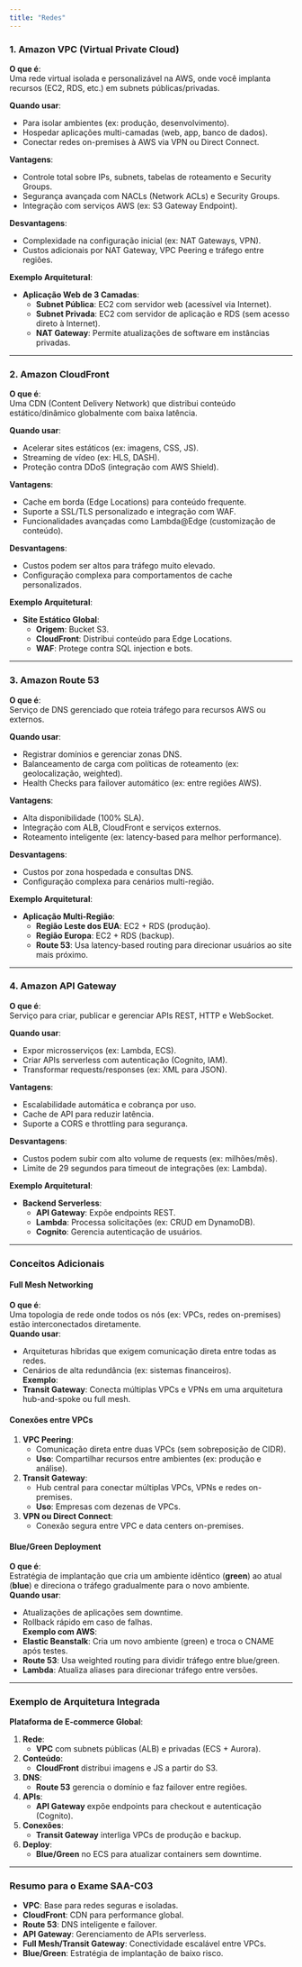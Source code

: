 ```yaml
---
title: "Redes"
---
```


### **1. Amazon VPC (Virtual Private Cloud)**  
**O que é**:  
Uma rede virtual isolada e personalizável na AWS, onde você implanta recursos (EC2, RDS, etc.) em subnets públicas/privadas.  

**Quando usar**:  
- Para isolar ambientes (ex: produção, desenvolvimento).  
- Hospedar aplicações multi-camadas (web, app, banco de dados).  
- Conectar redes on-premises à AWS via VPN ou Direct Connect.  

**Vantagens**:  
- Controle total sobre IPs, subnets, tabelas de roteamento e Security Groups.  
- Segurança avançada com NACLs (Network ACLs) e Security Groups.  
- Integração com serviços AWS (ex: S3 Gateway Endpoint).  

**Desvantagens**:  
- Complexidade na configuração inicial (ex: NAT Gateways, VPN).  
- Custos adicionais por NAT Gateway, VPC Peering e tráfego entre regiões.  

**Exemplo Arquitetural**:  
- **Aplicação Web de 3 Camadas**:  
  - **Subnet Pública**: EC2 com servidor web (acessível via Internet).  
  - **Subnet Privada**: EC2 com servidor de aplicação e RDS (sem acesso direto à Internet).  
  - **NAT Gateway**: Permite atualizações de software em instâncias privadas.  

---

### **2. Amazon CloudFront**  
**O que é**:  
Uma CDN (Content Delivery Network) que distribui conteúdo estático/dinâmico globalmente com baixa latência.  

**Quando usar**:  
- Acelerar sites estáticos (ex: imagens, CSS, JS).  
- Streaming de vídeo (ex: HLS, DASH).  
- Proteção contra DDoS (integração com AWS Shield).  

**Vantagens**:  
- Cache em borda (Edge Locations) para conteúdo frequente.  
- Suporte a SSL/TLS personalizado e integração com WAF.  
- Funcionalidades avançadas como Lambda@Edge (customização de conteúdo).  

**Desvantagens**:  
- Custos podem ser altos para tráfego muito elevado.  
- Configuração complexa para comportamentos de cache personalizados.  

**Exemplo Arquitetural**:  
- **Site Estático Global**:  
  - **Origem**: Bucket S3.  
  - **CloudFront**: Distribui conteúdo para Edge Locations.  
  - **WAF**: Protege contra SQL injection e bots.  

---

### **3. Amazon Route 53**  
**O que é**:  
Serviço de DNS gerenciado que roteia tráfego para recursos AWS ou externos.  

**Quando usar**:  
- Registrar domínios e gerenciar zonas DNS.  
- Balanceamento de carga com políticas de roteamento (ex: geolocalização, weighted).  
- Health Checks para failover automático (ex: entre regiões AWS).  

**Vantagens**:  
- Alta disponibilidade (100% SLA).  
- Integração com ALB, CloudFront e serviços externos.  
- Roteamento inteligente (ex: latency-based para melhor performance).  

**Desvantagens**:  
- Custos por zona hospedada e consultas DNS.  
- Configuração complexa para cenários multi-região.  

**Exemplo Arquitetural**:  
- **Aplicação Multi-Região**:  
  - **Região Leste dos EUA**: EC2 + RDS (produção).  
  - **Região Europa**: EC2 + RDS (backup).  
  - **Route 53**: Usa latency-based routing para direcionar usuários ao site mais próximo.  

---

### **4. Amazon API Gateway**  
**O que é**:  
Serviço para criar, publicar e gerenciar APIs REST, HTTP e WebSocket.  

**Quando usar**:  
- Expor microsserviços (ex: Lambda, ECS).  
- Criar APIs serverless com autenticação (Cognito, IAM).  
- Transformar requests/responses (ex: XML para JSON).  

**Vantagens**:  
- Escalabilidade automática e cobrança por uso.  
- Cache de API para reduzir latência.  
- Suporte a CORS e throttling para segurança.  

**Desvantagens**:  
- Custos podem subir com alto volume de requests (ex: milhões/mês).  
- Limite de 29 segundos para timeout de integrações (ex: Lambda).  

**Exemplo Arquitetural**:  
- **Backend Serverless**:  
  - **API Gateway**: Expõe endpoints REST.  
  - **Lambda**: Processa solicitações (ex: CRUD em DynamoDB).  
  - **Cognito**: Gerencia autenticação de usuários.  

---

### **Conceitos Adicionais**  

#### **Full Mesh Networking**  
**O que é**:  
Uma topologia de rede onde todos os nós (ex: VPCs, redes on-premises) estão interconectados diretamente.  
**Quando usar**:  
- Arquiteturas híbridas que exigem comunicação direta entre todas as redes.  
- Cenários de alta redundância (ex: sistemas financeiros).  
**Exemplo**:  
- **Transit Gateway**: Conecta múltiplas VPCs e VPNs em uma arquitetura hub-and-spoke ou full mesh.  

#### **Conexões entre VPCs**  
1. **VPC Peering**:  
   - Comunicação direta entre duas VPCs (sem sobreposição de CIDR).  
   - **Uso**: Compartilhar recursos entre ambientes (ex: produção e análise).  
2. **Transit Gateway**:  
   - Hub central para conectar múltiplas VPCs, VPNs e redes on-premises.  
   - **Uso**: Empresas com dezenas de VPCs.  
3. **VPN ou Direct Connect**:  
   - Conexão segura entre VPC e data centers on-premises.  

#### **Blue/Green Deployment**  
**O que é**:  
Estratégia de implantação que cria um ambiente idêntico (**green**) ao atual (**blue**) e direciona o tráfego gradualmente para o novo ambiente.  
**Quando usar**:  
- Atualizações de aplicações sem downtime.  
- Rollback rápido em caso de falhas.  
**Exemplo com AWS**:  
- **Elastic Beanstalk**: Cria um novo ambiente (green) e troca o CNAME após testes.  
- **Route 53**: Usa weighted routing para dividir tráfego entre blue/green.  
- **Lambda**: Atualiza aliases para direcionar tráfego entre versões.  

---

### **Exemplo de Arquitetura Integrada**  
**Plataforma de E-commerce Global**:  
1. **Rede**:  
   - **VPC** com subnets públicas (ALB) e privadas (ECS + Aurora).  
2. **Conteúdo**:  
   - **CloudFront** distribui imagens e JS a partir do S3.  
3. **DNS**:  
   - **Route 53** gerencia o domínio e faz failover entre regiões.  
4. **APIs**:  
   - **API Gateway** expõe endpoints para checkout e autenticação (Cognito).  
5. **Conexões**:  
   - **Transit Gateway** interliga VPCs de produção e backup.  
6. **Deploy**:  
   - **Blue/Green** no ECS para atualizar containers sem downtime.  

---

### **Resumo para o Exame SAA-C03**  
- **VPC**: Base para redes seguras e isoladas.  
- **CloudFront**: CDN para performance global.  
- **Route 53**: DNS inteligente e failover.  
- **API Gateway**: Gerenciamento de APIs serverless.  
- **Full Mesh/Transit Gateway**: Conectividade escalável entre VPCs.  
- **Blue/Green**: Estratégia de implantação de baixo risco.  

